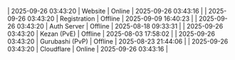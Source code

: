 | 2025-09-26 03:43:20 | Website | Online | 2025-09-26 03:43:16 |
| 2025-09-26 03:43:20 | Registration | Offline | 2025-09-09 16:40:23 |
| 2025-09-26 03:43:20 | Auth Server | Offline | 2025-08-18 09:33:31 |
| 2025-09-26 03:43:20 | Kezan (PvE) | Offline | 2025-08-03 17:58:02 |
| 2025-09-26 03:43:20 | Gurubashi (PvP) | Offline | 2025-08-23 21:44:06 |
| 2025-09-26 03:43:20 | Cloudflare | Online | 2025-09-26 03:43:16 |
